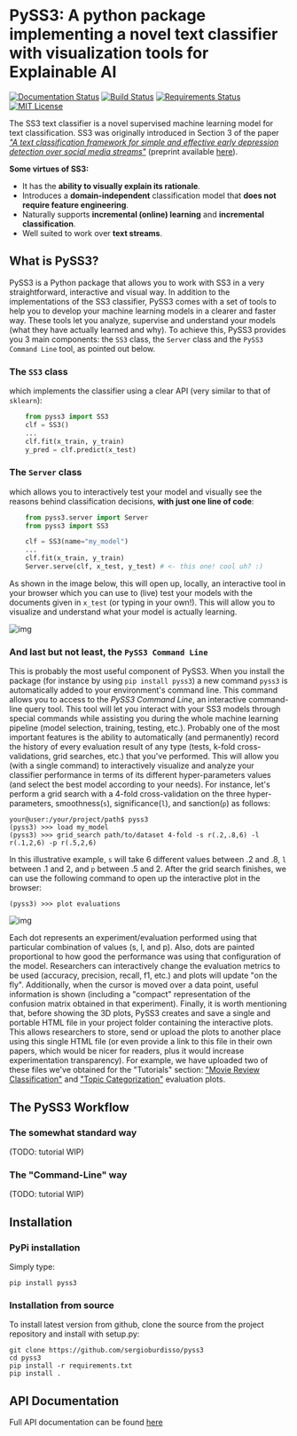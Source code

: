 # PySS3: A python package implementing a novel text classifier with visualization tools for Explainable AI
[![Documentation Status](https://readthedocs.org/projects/pyss3/badge/?version=latest)](http://pyss3.readthedocs.io/en/latest/?badge=latest)
[![Build Status](https://travis-ci.org/sergioburdisso/pyss3.svg?branch=master)](https://travis-ci.org/sergioburdisso/pyss3)
[![Requirements Status](https://requires.io/github/sergioburdisso/pyss3/requirements.svg?branch=master)](https://requires.io/github/sergioburdisso/pyss3/requirements/?branch=master)
[![MIT License][license-badge]][license]

The SS3 text classifier is a novel supervised machine learning model for text classification. SS3 was originally introduced in Section 3 of the paper _["A text classification framework for simple and effective early depression detection over social media streams"](https://dx.doi.org/10.1016/j.eswa.2019.05.023)_ (preprint available [here](https://arxiv.org/abs/1905.08772)).

**Some virtues of SS3:**

* It has the **ability to visually explain its rationale**.
* Introduces a **domain-independent** classification model that **does not require feature engineering**.
* Naturally supports **incremental (online) learning** and **incremental classification**.
* Well suited to work over **text streams**.

## What is PySS3?

PySS3 is a Python package that allows you to work with SS3 in a very straightforward, interactive and visual way. In addition to the implementations of the SS3 classifier, PySS3 comes with a set of tools to help you to develop your machine learning models in a clearer and faster way. These tools let you analyze, supervise and understand your models (what they have actually learned and why). To achieve this, PySS3 provides you 3 main components: the ``SS3`` class, the ``Server`` class and the ``PySS3 Command Line`` tool, as pointed out below.

### The `SS3` class

which implements the classifier using a clear API (very similar to that of `sklearn`):
````python
    from pyss3 import SS3
    clf = SS3()
    ...
    clf.fit(x_train, y_train)
    y_pred = clf.predict(x_test)
````

### The `Server` class

which allows you to interactively test your model and visually see the reasons behind classification decisions, **with just one line of code**:
```python
    from pyss3.server import Server
    from pyss3 import SS3

    clf = SS3(name="my_model")
    ...
    clf.fit(x_train, y_train)
    Server.serve(clf, x_test, y_test) # <- this one! cool uh? :)
```
As shown in the image below, this will open up, locally, an interactive tool in your browser which you can use to (live) test your models with the documents given in `x_test` (or typing in your own!). This will allow you to visualize and understand what your model is actually learning.

![img](https://raw.githubusercontent.com/sergioburdisso/pyss3/master/docs/_static/ss3_live_test.gif)

### And last but not least, the ``PySS3 Command Line``

This is probably the most useful component of PySS3. When you install the package (for instance by using `pip install pyss3`) a new command ``pyss3`` is automatically added to your environment's command line. This command allows you to access to the _PySS3 Command Line_, an interactive command-line query tool. This tool will let you interact with your SS3 models through special commands while assisting you during the whole machine learning pipeline (model selection, training, testing, etc.). Probably one of the most important features is the ability to automatically (and permanently) record the history of every evaluation result of any type (tests, k-fold cross-validations, grid searches, etc.) that you've performed. This will allow you (with a single command) to interactively visualize and analyze your classifier performance in terms of its different hyper-parameters values (and select the best model according to your needs). For instance, let's perform a grid search with a 4-fold cross-validation on the three hyper-parameters, smoothness(`s`), significance(`l`), and sanction(`p`) as follows:

```console
your@user:/your/project/path$ pyss3
(pyss3) >>> load my_model
(pyss3) >>> grid_search path/to/dataset 4-fold -s r(.2,.8,6) -l r(.1,2,6) -p r(.5,2,6)
```
In this illustrative example, `s` will take 6 different values between .2 and .8, `l` between .1 and 2, and `p` between .5 and 2. After the grid search finishes, we can use the following command to open up the interactive plot in the browser:
```console
(pyss3) >>> plot evaluations
```
![img](https://raw.githubusercontent.com/sergioburdisso/pyss3/master/docs/_static/plot_evaluations.gif)

Each dot represents an experiment/evaluation performed using that particular combination of values (s, l, and p). Also, dots are painted proportional to how good the performance was using that configuration of the model. Researchers can interactively change the evaluation metrics to be used (accuracy, precision, recall, f1, etc.) and plots will update "on the fly". Additionally, when the cursor is moved over a data point, useful information is shown (including a "compact" representation of the confusion matrix obtained in that experiment). Finally, it is worth mentioning that, before showing the 3D plots, PySS3 creates and save a single and portable HTML file in your project folder containing the interactive plots. This allows researchers to store, send or upload the plots to another place using this single HTML file (or even provide a link to this file in their own papers, which would be nicer for readers, plus it would increase experimentation transparency). For example, we have uploaded two of these files we've obtained for the "Tutorials" section: ["Movie Review Classification"](http://tworld.io/ss3/ss3_model_evaluation[movie_review_3grams].html) and ["Topic Categorization"](http://tworld.io/ss3/ss3_model_evaluation[topics_3grams].html) evaluation plots.


## The PySS3 Workflow

### The somewhat standard way

(TODO: tutorial WIP)

### The "Command-Line" way

(TODO: tutorial WIP)

## Installation


### PyPi installation

Simply type:
```console
pip install pyss3
```

### Installation from source

To install latest version from github, clone the source from the project repository and install with setup.py:
```console
git clone https://github.com/sergioburdisso/pyss3
cd pyss3
pip install -r requirements.txt
pip install .
 ```

## API Documentation


Full API documentation can be found [here](https://pyss3.readthedocs.io)


[license-badge]: https://img.shields.io/github/license/boyney123/performance-budgets.svg
[license]: LICENSE.txt